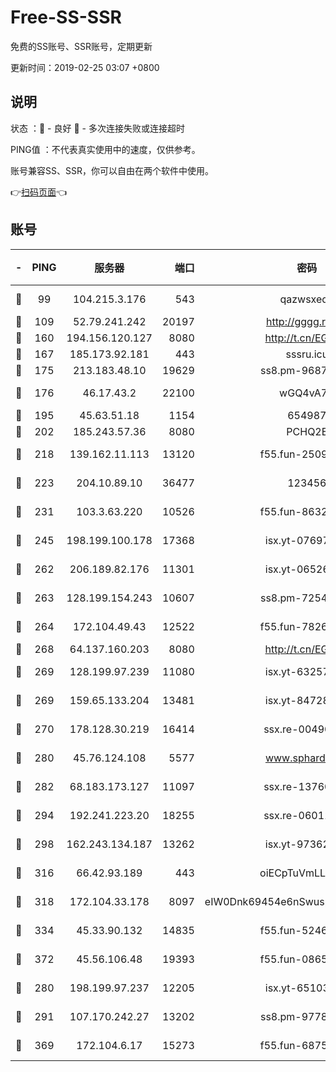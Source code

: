 # Free-SS-SSR

免费的SS账号、SSR账号，定期更新

更新时间：2019-02-25 03:07 +0800

## 说明

状态     ：🙂 - 良好 🙁 - 多次连接失败或连接超时

PING值   ：不代表真实使用中的速度，仅供参考。

账号兼容SS、SSR，你可以自由在两个软件中使用。

👉[扫码页面](https://liesauer.github.io/free-ss-ssr.github.io/)👈

## 账号

|-|PING|服务器|端口|密码|加密方式|区域|
|:----:|:----:|:-----:|-----:|:----:|:----:|:----:|
|🙂|99|104.215.3.176|543|qazwsxedc|aes-256-gcm|JP|
|🙂|109|52.79.241.242|20197|http://gggg.rocks|chacha20|KR|
|🙂|160|194.156.120.127|8080|http://t.cn/EGJIyrl|rc4-md5|RU|
|🙂|167|185.173.92.181|443|sssru.icu|rc4-md5|RU|
|🙂|175|213.183.48.10|19629|ss8.pm-96872218|rc4-md5|RU|
|🙂|176|46.17.43.2|22100|wGQ4vA7D|aes-256-gcm|RU|
|🙂|195|45.63.51.18|1154|654987|chacha20|US|
|🙂|202|185.243.57.36|8080|PCHQ2E|rc4-md5|US|
|🙂|218|139.162.11.113|13120|f55.fun-25099082|aes-256-cfb|SG|
|🙂|223|204.10.89.10|36477|123456|aes-256-cfb|US|
|🙂|231|103.3.63.220|10526|f55.fun-86327074|aes-256-cfb|SG|
|🙂|245|198.199.100.178|17368|isx.yt-07697807|aes-256-cfb|US|
|🙂|262|206.189.82.176|11301|isx.yt-06526076|aes-256-cfb|SG|
|🙂|263|128.199.154.243|10607|ss8.pm-72548685|aes-256-cfb|SG|
|🙂|264|172.104.49.43|12522|f55.fun-78268288|aes-256-cfb|SG|
|🙂|268|64.137.160.203|8080|http://t.cn/EGJIyrl|rc4-md5|CA|
|🙂|269|128.199.97.239|11080|isx.yt-63257552|aes-256-cfb|SG|
|🙂|269|159.65.133.204|13481|isx.yt-84728144|aes-256-cfb|SG|
|🙂|270|178.128.30.219|16414|ssx.re-00490224|aes-256-cfb|SG|
|🙂|280|45.76.124.108|5577|www.sphard.com|aes-256-cfb|AU|
|🙂|282|68.183.173.127|11097|ssx.re-13760087|aes-256-cfb|US|
|🙂|294|192.241.223.20|18255|ssx.re-06011697|aes-256-cfb|US|
|🙂|298|162.243.134.187|13262|isx.yt-97362728|aes-256-cfb|US|
|🙂|316|66.42.93.189|443|oiECpTuVmLLxk4Ts|aes-256-cfb|US|
|🙂|318|172.104.33.178|8097|eIW0Dnk69454e6nSwuspv9DmS201tQ0D|aes-256-cfb|SG|
|🙂|334|45.33.90.132|14835|f55.fun-52469503|aes-256-cfb|US|
|🙂|372|45.56.106.48|19393|f55.fun-08658422|aes-256-cfb|US|
|🙂|280|198.199.97.237|12205|isx.yt-65103488|aes-256-cfb|US|
|🙂|291|107.170.242.27|13202|ss8.pm-97786793|aes-256-cfb|US|
|🙂|369|172.104.6.17|15273|f55.fun-68758647|aes-256-cfb|US|
